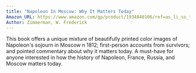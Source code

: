 ```yaml
---
title: "Napoleon In Moscow: Why It Matters Today"
Amazon_URL: https://www.amazon.com/gp/product/1934840106/ref=as_li_ss_tl?ie=UTF8&linkCode=ll1&tag=internetbo00a-20
Author: Zimmerman, W. Frederick
---
```

This book offers a unique mixture of beautifully printed color images of Napoleon's sojourn in Moscow n 1812; first-person accounts from survivors; and pointed commentary about why it matters today.  A must-have for anyone interested in how the history of Napoleon, France, Russia, and Moscow matters today.